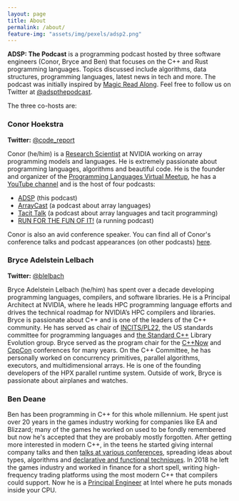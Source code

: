 ```yaml
---
layout: page
title: About
permalink: /about/
feature-img: "assets/img/pexels/adsp2.png"
---
```


**ADSP: The Podcast** is a programming podcast hosted by three software engineers (Conor, Bryce and Ben) that focuses on the C++ and Rust programming languages. Topics discussed include algorithms, data structures, programming languages, latest news in tech and more. The podcast was initially inspired by [Magic Read Along](http://www.magicreadalong.com/). Feel free to follow us on Twitter at [@adspthepodcast](https://twitter.com/adspthepodcast).

The three co-hosts are:

### Conor Hoekstra 

**Twitter:** [@code_report](https://twitter.com/code_report)
 
Conor (he/him) is a [Research Scientist](https://www.linkedin.com/in/conorhoekstra/) at NVIDIA working on array programming models and languages. He is extremely passionate about programming languages, algorithms and beautiful code. He is the founder and organizer of the [Programming Languages Virtual Meetup](https://www.meetup.com/Programming-Languages-Toronto-Meetup/), he has a [YouTube channel](https://www.youtube.com/codereport) and is the host of four podcasts: 

* [ADSP](https://adspthepodcast.com/) (this podcast)
* [ArrayCast](https://www.arraycast.com/) (a podcast about array languages)
* [Tacit Talk](https://tacittalk.com/) (a podcast about array languages and tacit programming)
* [RUN FOR THE FUN OF IT!](https://runforthefunofit.com/) (a running podcast)

Conor is also an avid conference speaker. You can find all of Conor's conference talks and podcast appearances (on other podcasts) [here](https://github.com/codereport/Talks/blob/master/README.md).

### Bryce Adelstein Lelbach 

**Twitter:** [@blelbach](https://twitter.com/blelbach)

Bryce Adelstein Lelbach (he/him) has spent over a decade developing programming languages, compilers, and software libraries. He is a Principal Architect at NVIDIA, where he leads HPC programming language efforts and drives the technical roadmap for NVIDIA’s HPC compilers and libraries. Bryce is passionate about C++ and is one of the leaders of the C++ community. He has served as chair of [INCITS/PL22](https://www.incits.org/committees/pl22), the US standards committee for programming languages and [the Standard C++](https://isocpp.org/std/the-committee) Library Evolution group. Bryce served as the program chair for the [C++Now](https://cppnow.org/) and [CppCon](https://cppcon.org/) conferences for many years. On the C++ Committee, he has personally worked on concurrency primitives, parallel algorithms, executors, and multidimensional arrays. He is one of the founding developers of the HPX parallel runtime system. Outside of work, Bryce is passionate about airplanes and watches.

### Ben Deane

Ben has been programming in C++ for this whole millennium. He spent just over 20 years in the games industry working for companies like EA and Blizzard; many of the games he worked on used to be fondly remembered but now he's accepted that they are probably mostly forgotten. After getting more interested in modern C++, in the teens he started giving internal company talks and then [talks at various conferences](https://www.youtube.com/playlist?list=PLVFrD1dmDdvea7aPDCrp9A1EAU3DLw7GE), spreading ideas about types, algorithms and [declarative and functional techniques](https://www.youtube.com/watch?v=2ouxETt75R4). In 2018 he left the games industry and worked in finance for a short spell, writing high-frequency trading platforms using the most modern C++ that compilers could support. Now he is a [Principal Engineer](https://www.linkedin.com/in/elbeno) at Intel where he puts monads inside your CPU.
